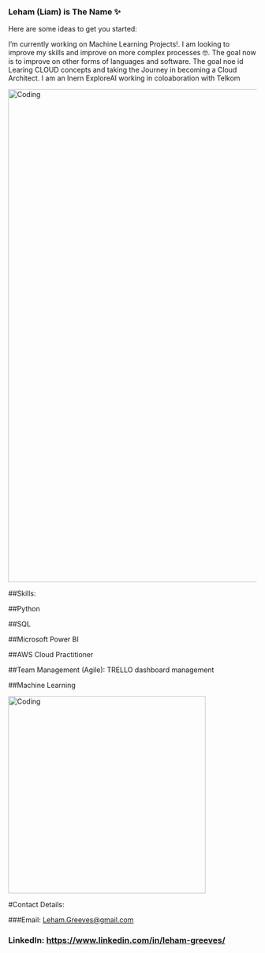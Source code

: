 

### Leham (Liam) is The Name ✨

Here are some ideas to get you started:

I’m currently working on Machine Learning Projects!. I am looking to improve my skills and improve on more complex processes 🤓. The goal now is to improve on other forms of languages and software. The goal noe id Learing CLOUD concepts and taking the Journey in becoming a Cloud Architect. I am an Inern ExploreAI working in coloaboration with Telkom 

<img alt="Coding" width="1000" length="300" src="https://1.bp.blogspot.com/-zq7aF5FREnY/Xjl1SEaKUOI/AAAAAAAIG78/wppXX0CltoA6hD8KG38CnD-S4pwpiBHLACLcBGAsYHQ/s1600/9d8f08c0-cada-4853-86e1-f972cc992879.gif">

##Skills:

##Python 

##SQL 

##Microsoft Power BI

##AWS Cloud Practitioner

##Team Management (Agile): TRELLO dashboard management

##Machine Learning

<img alt="Coding" width="400" src="https://64.media.tumblr.com/c2eaf38ad512bae8bf81dea0ddba32c4/tumblr_inline_pjztabVGAb1qi734a_400.gifv">

#Contact Details:

###Email: Leham.Greeves@gmail.com

### LinkedIn: https://www.linkedin.com/in/leham-greeves/
